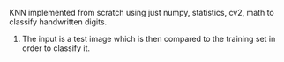 KNN implemented from scratch using just numpy, statistics, cv2, math to classify handwritten digits.
1. The input is a test image which is then compared to the training set in order to classify it.
